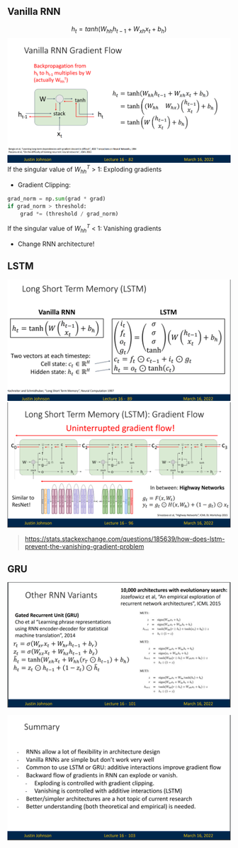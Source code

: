 ## Vanilla RNN
$$
h_t = tanh(W_{hh}h_{t-1} + W_{xh}x_t + b_h)
$$
![](../../img/Pasted%20image%2020240618140441.png)
If the singular value of $W_{hh}^T$ > 1: Exploding gradients
- Gradient Clipping:
```Python
grad_norm = np.sum(grad * grad)
if grad_norm > threshold:
	grad *= (threshold / grad_norm)
```
If the singular value of $W_{hh}^T$ < 1: Vanishing gradients
- Change RNN architecture!

## LSTM
![](../../img/Pasted%20image%2020240618140813.png)
![](../../img/Pasted%20image%2020240618141128.png)
>https://stats.stackexchange.com/questions/185639/how-does-lstm-prevent-the-vanishing-gradient-problem

## GRU
![](../../img/Pasted%20image%2020240618142250.png)

![](../../img/Pasted%20image%2020240618142351.png)